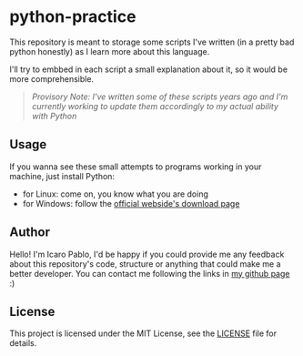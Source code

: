 # python-practice

This repository is meant to storage some scripts I've written (in a pretty bad python honestly) as I learn more about this language.

I'll try to embbed in each script a small explanation about it, so it would be more comprehensible.

>_Provisory Note: I've written some of these scripts years ago and I'm currently working to update them accordingly to my actual ability with Python_

## Usage

If you wanna see these small attempts to programs working in your machine, just install Python:
- for Linux: come on, you know what you are doing
- for Windows: follow the [official webside's download page](https://www.python.org/downloads/windows/)

## Author

Hello! I'm Icaro Pablo, I'd be happy if you could provide me any feedback about this repository's code, structure or anything that could make me a better developer. You can contact me following the links in [my github page](https://www.github.com/IcaroPablo) :)

## License

This project is licensed under the MIT License, see the [LICENSE](/LICENSE) file for details.
